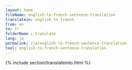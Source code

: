 ```yaml
---
layout: home
fileName: english-to-french-sentence-translation
translatein: english_to_french
from: en
to: fr
folderName : translate
lang: ja
permalink: /ja/english-to-french-sentence-translation
tool: english-to-french-sentence-translation
---
```

{% include section/translateinto.html %}